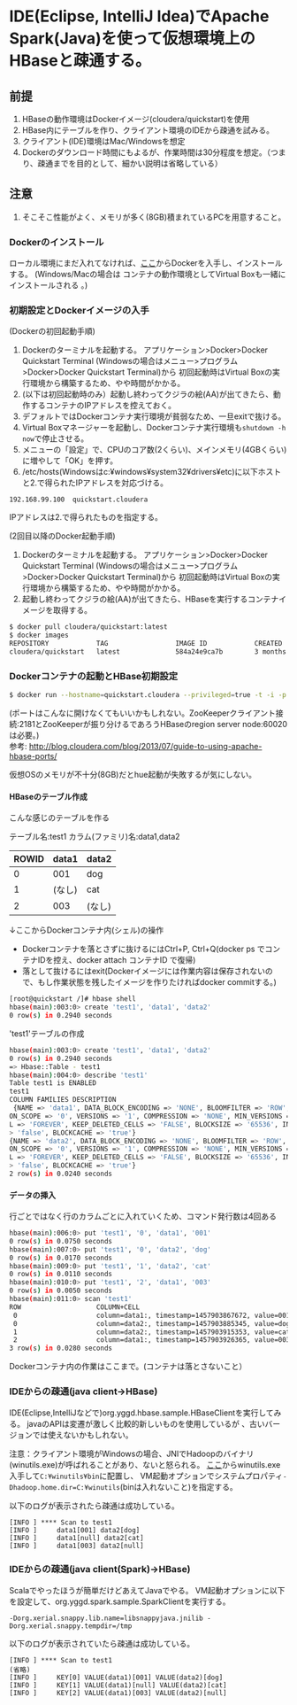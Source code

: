 # IDE(Eclipse, IntelliJ Idea)でApache Spark(Java)を使って仮想環境上のHBaseと疎通する。

## 前提
1. HBaseの動作環境はDockerイメージ(cloudera/quickstart)を使用
2. HBase内にテーブルを作り、クライアント環境のIDEから疎通を試みる。
3. クライアント(IDE)環境はMac/Windowsを想定
4. Dockerのダウンロード時間にもよるが、作業時間は30分程度を想定。（つまり、疎通までを目的として、細かい説明は省略している）

## 注意
1. そこそこ性能がよく、メモリが多く(8GB)積まれているPCを用意すること。

### Dockerのインストール
ローカル環境にまだ入れてなければ、[ここ](https://www.docker.com)からDockerを入手し、インストールする。
(Windows/Macの場合は コンテナの動作環境としてVirtual Boxも一緒にインストールされる 。)

### 初期設定とDockerイメージの入手

(Dockerの初回起動手順)

1. Dockerのターミナルを起動する。
アプリケーション>Docker>Docker Quickstart Terminal
(Windowsの場合はメニュー>プログラム>Docker>Docker Quickstart Terminal)から
初回起動時はVirtual Boxの実行環境から構築するため、やや時間がかかる。
2. (以下は初回起動時のみ）起動し終わってクジラの絵(AA)が出てきたら、動作するコンテナのIPアドレスを控えておく。
3. デフォルトではDockerコンテナ実行環境が貧弱なため、一旦exitで抜ける。
4. Virtual Boxマネージャーを起動し、Dockerコンテナ実行環境も`shutdown -h now`で停止させる。
5. メニューの「設定」で、CPUのコア数(2くらい)、メインメモリ(4GBくらい)に増やして「OK」を押す。
6. /etc/hosts(Windowsはc:¥windows¥system32¥drivers¥etc)に以下ホストと2.で得られたIPアドレスを対応づける。

```
192.168.99.100  quickstart.cloudera
```
IPアドレスは2.で得られたものを指定する。

(2回目以降のDocker起動手順)

1. Dockerのターミナルを起動する。
アプリケーション>Docker>Docker Quickstart Terminal
(Windowsの場合はメニュー>プログラム>Docker>Docker Quickstart Terminal)から
初回起動時はVirtual Boxの実行環境から構築するため、やや時間がかかる。
2. 起動し終わってクジラの絵(AA)が出てきたら、HBaseを実行するコンテナイメージを取得する。

```bash
$ docker pull cloudera/quickstart:latest
$ docker images
REPOSITORY            TAG                 IMAGE ID            CREATED             SIZE
cloudera/quickstart   latest              584a24e9ca7b        3 months ago        6.213 GB
```

### Dockerコンテナの起動とHBase初期設定

```bash
$ docker run --hostname=quickstart.cloudera --privileged=true -t -i -p 80:80 -p 2181:2181 -p 7180:7180 -p 60000:60000 -p 60010:60010 -p 60020:60020 cloudera/quickstart /usr/bin/docker-quickstart
```

(ポートはこんなに開けなくてもいいかもしれない。ZooKeeperクライアント接続:2181とZooKeeperが振り分けるであろうHBaseのregion server node:60020は必要。)  
参考: http://blog.cloudera.com/blog/2013/07/guide-to-using-apache-hbase-ports/

仮想OSのメモリが不十分(8GB)だとhue起動が失敗するが気にしない。

#### HBaseのテーブル作成

こんな感じのテーブルを作る

テーブル名:test1
カラム(ファミリ)名:data1,data2

|ROWID|data1|data2|
|--------|-------|------|
|0         |001    |dog  |
|1         |(なし) |cat    |
|2         |003    |(なし)|

↓ここからDockerコンテナ内(シェル)の操作

* Dockerコンテナを落とさずに抜けるにはCtrl+P, Ctrl+Q(docker ps でコンテナIDを控え、docker attach コンテナID で復帰)
* 落として抜けるにはexit(Dockerイメージには作業内容は保存されないので、もし作業状態を残したイメージを作りたければdocker commitする。)
 
```bash
[root@quickstart /]# hbase shell
hbase(main):003:0> create 'test1', 'data1', 'data2'
0 row(s) in 0.2940 seconds
```

'test1'テーブルの作成

```bash
hbase(main):003:0> create 'test1', 'data1', 'data2'
0 row(s) in 0.2940 seconds
=> Hbase::Table - test1
hbase(main):004:0> describe 'test1'
Table test1 is ENABLED                                                          
test1                                                                           
COLUMN FAMILIES DESCRIPTION                                                     
 {NAME => 'data1', DATA_BLOCK_ENCODING => 'NONE', BLOOMFILTER => 'ROW', REPLICATI
ON_SCOPE => '0', VERSIONS => '1', COMPRESSION => 'NONE', MIN_VERSIONS => '0', TT
L => 'FOREVER', KEEP_DELETED_CELLS => 'FALSE', BLOCKSIZE => '65536', IN_MEMORY =
> 'false', BLOCKCACHE => 'true'}                                                
{NAME => 'data2', DATA_BLOCK_ENCODING => 'NONE', BLOOMFILTER => 'ROW', REPLICATI
ON_SCOPE => '0', VERSIONS => '1', COMPRESSION => 'NONE', MIN_VERSIONS => '0', TT
L => 'FOREVER', KEEP_DELETED_CELLS => 'FALSE', BLOCKSIZE => '65536', IN_MEMORY =
> 'false', BLOCKCACHE => 'true'}                                                
2 row(s) in 0.0240 seconds
```

#### データの挿入

行ごとではなく行のカラムごとに入れていくため、コマンド発行数は4回ある

```bash
hbase(main):006:0> put 'test1', '0', 'data1', '001'  
0 row(s) in 0.0750 seconds  
hbase(main):007:0> put 'test1', '0', 'data2', 'dog'  
0 row(s) in 0.0170 seconds  
hbase(main):009:0> put 'test1', '1', 'data2', 'cat'  
0 row(s) in 0.0110 seconds  
hbase(main):010:0> put 'test1', '2', 'data1', '003'  
0 row(s) in 0.0050 seconds  
hbase(main):011:0> scan 'test1'  
ROW                   COLUMN+CELL  
 0                    column=data1:, timestamp=1457903867672, value=001         
 0                    column=data2:, timestamp=1457903885345, value=dog         
 1                    column=data2:, timestamp=1457903915353, value=cat         
 2                    column=data1:, timestamp=1457903926365, value=003         
3 row(s) in 0.0280 seconds
```

Dockerコンテナ内の作業はここまで。(コンテナは落とさないこと）

### IDEからの疎通(java client->HBase)

IDE(Eclipse,IntelliJなどで)org.yggd.hbase.sample.HBaseClientを実行してみる。
javaのAPIは変遷が激しく比較的新しいものを使用しているが 、古いバージョンでは使えないかもしれない。

注意：クライアント環境がWindowsの場合、JNIでHadoopのバイナリ(winutils.exe)が呼ばれることがあり、ないと怒られる。
[ここ](https://osdn.jp/projects/win-hadoop/)からwinutils.exe入手して`C:¥winutils¥bin`に配置し、
VM起動オプションでシステムプロパティ`-Dhadoop.home.dir=C:¥winutils`(binは入れないこと)を指定する。

以下のログが表示されたら疎通は成功している。

```
[INFO ] **** Scan to test1  
[INFO ]     data1[001] data2[dog]  
[INFO ]     data1[null] data2[cat]  
[INFO ]     data1[003] data2[null]
```

### IDEからの疎通(java client(Spark)->HBase)

Scalaでやったほうが簡単だけどあえてJavaでやる。
VM起動オプションに以下を設定して、org.yggd.spark.sample.SparkClientを実行する。

```
-Dorg.xerial.snappy.lib.name=libsnappyjava.jnilib -Dorg.xerial.snappy.tempdir=/tmp
```
 以下のログが表示されていたら疎通は成功している。
 
 ```
 [INFO ] **** Scan to test1
 (省略)
 [INFO ]     KEY[0] VALUE(data1)[001] VALUE(data2)[dog]
 [INFO ]     KEY[1] VALUE(data1)[null] VALUE(data2)[cat]
 [INFO ]     KEY[2] VALUE(data1)[003] VALUE(data2)[null]
 ```
 
